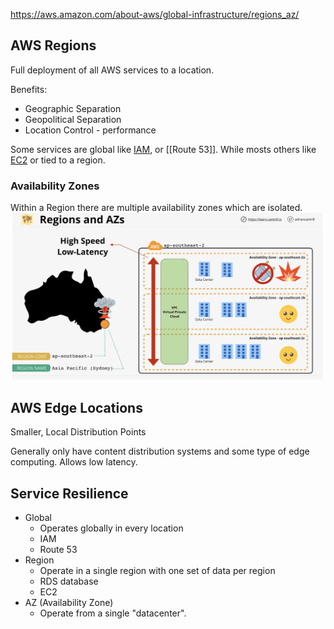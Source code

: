 https://aws.amazon.com/about-aws/global-infrastructure/regions_az/
## AWS Regions
Full deployment of all AWS services to a location.

Benefits:
- Geographic Separation
- Geopolitical Separation
- Location Control - performance

Some services are global like [IAM](../Accounts/IAM.md), or [[Route 53]]. While mosts others like [EC2](../EC2/EC2.md) or tied to a region.

### Availability Zones
Within a Region there are multiple availability zones which are isolated.
![Pasted image 20250121212626.png](_atts/Pasted%20image%2020250121212626.png)

## AWS Edge Locations
Smaller, Local Distribution Points

Generally only have content distribution systems and some type of edge computing. Allows low latency.

## Service Resilience
- Global
	- Operates globally in every location
	- IAM
	- Route 53
- Region
	- Operate in a single region with one set of data per region
	- RDS database
	- EC2
- AZ (Availability Zone)
	- Operate from a single "datacenter".

